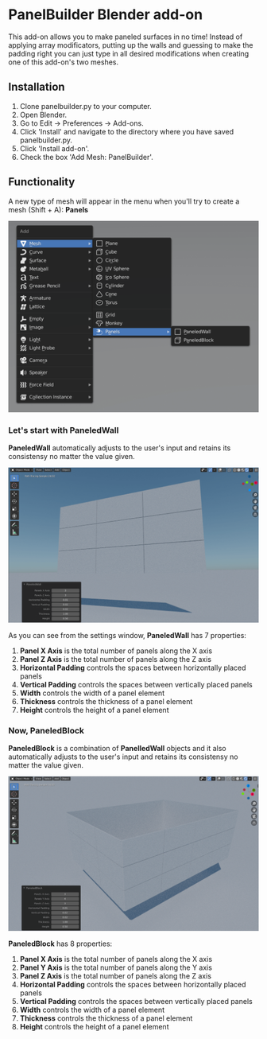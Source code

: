 # PanelBuilder Blender add-on

This add-on allows you to make paneled surfaces in no time! Instead of applying array modificators, putting up the walls and guessing to make the padding right you can just type in all desired modifications when creating one of this add-on's two meshes.

## Installation

1. Clone panelbuilder.py to your computer.
2. Open Blender.
3. Go to Edit -> Preferences -> Add-ons.
4. Click 'Install' and navigate to the directory where you have saved panelbuilder.py.
5. Click 'Install add-on'.
6. Check the box 'Add Mesh: PanelBuilder'.

## Functionality 

A new type of mesh will appear in the menu when you'll try to create a mesh (Shift + A): **Panels**

![new mesh type](https://github.com/escape13/PanelBuilder/blob/master/images/addMesh.png?raw=true)

### Let's start with **PaneledWall**
**PaneledWall** automatically adjusts to the user's input and retains its consistensy no matter the value given.

![Paneled wall](https://github.com/escape13/PanelBuilder/blob/master/images/paneledWall.png?raw=true)

As you can see from the settings window, **PaneledWall** has 7 properties:

1. **Panel X Axis** is the total number of panels along the X axis
2. **Panel Z Axis** is the total number of panels along the Z axis
3. **Horizontal Padding** controls the spaces between horizontally placed panels
4. **Vertical Padding** controls the spaces between vertically placed panels
5. **Width** controls the width of a panel element
6. **Thickness** controls the thickness of a panel element
7. **Height** controls the height of a panel element

### Now, PaneledBlock
**PaneledBlock** is a combination of **PanelledWall** objects and it also automatically adjusts to the user's input and retains its consistensy no matter the value given.

![Paneled block](https://github.com/escape13/PanelBuilder/blob/master/images/paneledBlock.png?raw=true)

**PaneledBlock** has 8 properties:

1. **Panel X Axis** is the total number of panels along the X axis
2. **Panel Y Axis** is the total number of panels along the Y axis
3. **Panel Z Axis** is the total number of panels along the Z axis
4. **Horizontal Padding** controls the spaces between horizontally placed panels
5. **Vertical Padding** controls the spaces between vertically placed panels
6. **Width** controls the width of a panel element
7. **Thickness** controls the thickness of a panel element
8. **Height** controls the height of a panel element
